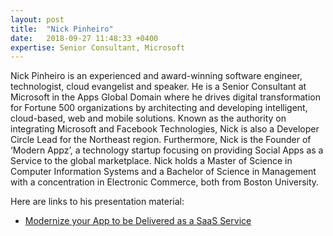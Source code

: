 ```yaml
---
layout: post
title:  "Nick Pinheiro"
date:   2018-09-27 11:48:33 +0400
expertise: Senior Consultant, Microsoft
---
```


Nick Pinheiro is an experienced and award-winning software engineer, technologist, cloud evangelist and speaker. He is a Senior Consultant at Microsoft in the Apps Global Domain where he drives digital transformation for Fortune 500 organizations by architecting and developing intelligent, cloud-based, web and mobile solutions. Known as the authority on integrating Microsoft and Facebook Technologies, Nick is also a Developer Circle Lead for the Northeast region. Furthermore, Nick is the Founder of ‘Modern Appz’, a technology startup focusing on providing Social Apps as a Service to the global marketplace. Nick holds a Master of Science in Computer Information Systems and a Bachelor of Science in Management with a concentration in Electronic Commerce, both from Boston University.

Here are links to his presentation material:

- [Modernize your App to be Delivered as a SaaS Service](https://devintxcontent.blob.core.windows.net/showcontent/Speaker%20Presentations%20Fall%202018/Microsoft%20Azure%20%26%20AI%20Conference%20-%20Nick%20Pinheiro%20-%20Modernize%20your%20App%20to%20be%20Delivered%20as%20a%20SaaS%20Service.pdf)
